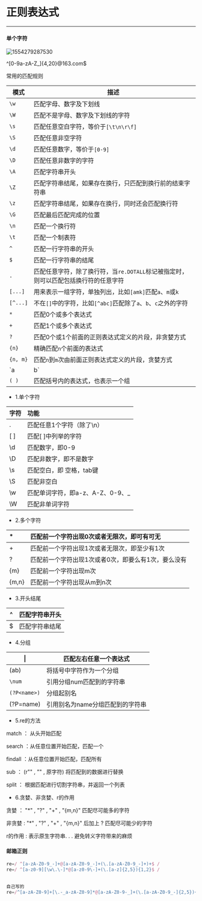 # 正则表达式

---

#### 单个字符



![1554279287530](D:\Users\lenovo\AppData\Roaming\Typora\typora-user-images\1554279287530.png)





^[0-9a-zA-Z_]{4,20}@163.com$

常用的匹配规则

| 模式     | 描述                                                         |
| -------- | ------------------------------------------------------------ |
| `\w`     | 匹配字母、数字及下划线                                       |
| `\W`     | 匹配不是字母、数字及下划线的字符                             |
| `\s`     | 匹配任意空白字符，等价于`[\t\n\r\f]`                         |
| `\S`     | 匹配任意非空字符                                             |
| `\d`     | 匹配任意数字，等价于`[0-9]`                                  |
| `\D`     | 匹配任意非数字的字符                                         |
| `\A`     | 匹配字符串开头                                               |
| `\Z`     | 匹配字符串结尾，如果存在换行，只匹配到换行前的结束字符串     |
| `\z`     | 匹配字符串结尾，如果存在换行，同时还会匹配换行符             |
| `\G`     | 匹配最后匹配完成的位置                                       |
| `\n`     | 匹配一个换行符                                               |
| `\t`     | 匹配一个制表符                                               |
| `^`      | 匹配一行字符串的开头                                         |
| `$`      | 匹配一行字符串的结尾                                         |
| `.`      | 匹配任意字符，除了换行符，当`re.DOTALL`标记被指定时，则可以匹配包括换行符的任意字符 |
| `[...]`  | 用来表示一组字符，单独列出，比如`[amk]`匹配`a`、`m`或`k`     |
| `[^...]` | 不在`[]`中的字符，比如`[^abc]`匹配除了`a`、`b`、`c`之外的字符 |
| `*`      | 匹配0个或多个表达式                                          |
| `+`      | 匹配1个或多个表达式                                          |
| `?`      | 匹配0个或1个前面的正则表达式定义的片段，非贪婪方式           |
| `{n}`    | 精确匹配`n`个前面的表达式                                    |
| `{n, m}` | 匹配`n`到`m`次由前面正则表达式定义的片段，贪婪方式           |
| `a|b`    | 匹配`a`或`b`                                                 |
| `( )`    | 匹配括号内的表达式，也表示一个组                             |



* 1.单个字符

| 字符 | 功能                             |
| ---- | :------------------------------- |
| .    | 匹配任意1个字符（除了\n）        |
| [ ]  | 匹配[ ]中列举的字符              |
| \d   | 匹配数字，即0-9                  |
| \D   | 匹配非数字，即不是数字           |
| \s   | 匹配空白，即 空格，tab键         |
| \S   | 匹配非空白                       |
| \w   | 匹配单词字符，即a-z、A-Z、0-9、_ |
| \W   | 匹配非单词字符                   |

* 2.多个字符

| *     | 匹配前一个字符出现0次或者无限次，即可有可无         |
| :---- | :-------------------------------------------------- |
| +     | 匹配前一个字符出现1次或者无限次，即至少有1次        |
| ?     | 匹配前一个字符出现1次或者0次，即要么有1次，要么没有 |
| {m}   | 匹配前一个字符出现m次                               |
| {m,n} | 匹配前一个字符出现从m到n次                          |

* 3.开头结尾

| ^    | 匹配字符串开头 |
| ---- | :------------- |
| $    | 匹配字符串结尾 |

* 4.分组

| \|           | 匹配左右任意一个表达式           |
| ------------ | -------------------------------- |
| (ab)         | 将括号中字符作为一个分组         |
| `\num`       | 引用分组num匹配到的字符串        |
| `(?P<name>)` | 分组起别名                       |
| (?P=name)    | 引用别名为name分组匹配到的字符串 |

* 5.re的方法

match ： 从头开始匹配

search ：从任意位置开始匹配，匹配一个

findall ：从任意位置开始匹配，匹配所有

sub ： (r"" , "" , 原字符)   将匹配到的数据进行替换

split ： 根据匹配进行切割字符串，并返回一个列表

* 6.贪婪、非贪婪、r的作用

贪婪 ： "*" , "?" , "+" , "{m,n}"  匹配尽可能多的字符

非贪婪 :  "*" , "?" , "+" , "{m,n}" 后加上 ?      匹配尽可能少的字符

r的作用 :  表示原生字符串. . .     避免转义字符带来的麻烦

#### 邮箱正则

```javascript
re=/ ^[a-zA-Z0-9_-]+@[a-zA-Z0-9_-]+(\.[a-zA-Z0-9_-]+)+$ /
re=/ ^[a-z0-9][\w\.\-]*@[a-z0-9\-]+(\.[a-z]{2,5}){1,2}$ /
   
    
自己写的
re=/^[a-zA-Z0-9]+[\.-_a-zA-Z0-9]*@[a-zA-Z0-9-_]+(\.[a-zA-Z0-9_-]{2,5})+$/
    
```



